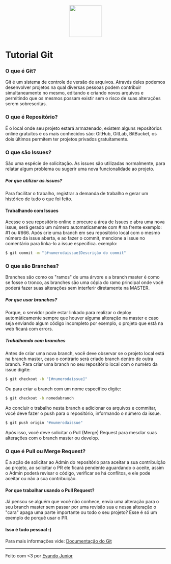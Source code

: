 <p align="center">
  <img src="https://git-scm.com/images/logo@2x.png" width="100" heigh="50"/>
</p>

# Tutorial Git

### O que é Git?
Git é um sistema de controle de versão de arquivos. Através deles podemos desenvolver projetos na qual diversas pessoas podem contribuir simultaneamente no mesmo, editando e criando novos arquivos e permitindo que os mesmos possam existir sem o risco de suas alterações serem sobrescritas.

### O que é Repositório?
É o local onde seu projeto estará armazenado, existem alguns repositórios online gratuitos e os mais conhecidos são: GitHub, GitLab, BitBucket, os dois últimos permitem ter projetos privados gratuitamente.

### O que são Issues?
São uma espécie de solicitação. As issues são utilizadas normalmente, para relatar algum problema ou sugerir uma nova funcionalidade ao projeto.

##### Por que utilizar as issues?
Para facilitar o trabalho, registrar a demanda de trabalho e gerar um histórico de tudo o que foi feito.

#### Trabalhando com Issues
Acesse o seu repositório online e procure a área de Issues e abra uma nova issue, será gerado um número automaticamente com # na frente
exemplo: #1 ou #666.
Após crie uma branch em seu repositório local com o mesmo número da issue aberta, e ao fazer o commit, mencione a issue no comentário para linka-lo a issue especifica.
exemplo:
```bash
$ git commit -m "[#numerodaissue]Descrição do commit"
```

### O que são Branches?
Branches são como os "ramos" de uma árvore e a branch master é como se fosse o tronco, as branches são uma cópia do ramo principal onde você poderá fazer suas alterações sem interferir diretamente na MASTER.

##### Por que usar branches?
Porque, o servidor pode estar linkado para realizar o deploy automáticamente sempre que houver alguma alteração na master e caso seja enviando algum código incompleto por exemplo, o projeto que está na web ficará com errors.

##### Trabalhando com branches
Antes de criar uma nova branch, você deve observar se o projeto local está na branch master, caso o contrário será criado branch dentro de outra branch.
Para criar uma branch no seu repositório local com o numéro da issue digite:
```sh
$ git checkout -b "[#numerodaissue]"
```

Ou para criar a branch com um nome específico digite:
```sh
$ git checkout -b nomedabranch
```
Ao concluir o trabalho nesta branch e adicionar os arquivos e commitar,
você deve fazer o push para o repositório, informando o número da issue.

```sh
$ git push origin "#numerodaissue"
```

Após isso, você deve solicitar o Pull (Merge) Request para mesclar suas alterações com o branch master ou develop.

### O que é Pull ou Merge Request?
É a ação de solicitar ao Admin do repositório para aceitar a sua contribuição ao projeto, ao solicitar o PR ele ficará pendente aguardando o aceite, assim o Admin poderá revisar o código, verificar se há conflitos, e ele pode aceitar ou não a sua contribuição.

#### Por que trabalhar usando o Pull Request?
Já pensou se alguém que você não conhece, envia uma alteração para o seu branch master sem passar por uma revisão sua e nessa alteração o "cara" apaga uma parte importante ou todo o seu projeto? Esse é só um exemplo de porquê usar o PR.

#### Isso é tudo pessoal :)
Para mais informações vide: [Documentação do Git](https://git-scm.com/book/pt-br/v1/Primeiros-passos-No%C3%A7%C3%B5es-B%C3%A1sicas-de-Git)

---
Feito com <3 por [Evando Junior](https://github.com/evandojunior)
